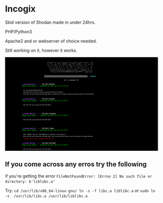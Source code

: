 # Incogix
Skid version of Shodan made in under 24hrs. 

PHP/Python3

Apache2 and or webserver of choice needed.

Still working on it, however it works. 


![Alt text](https://github.com/X1pe0/Incogix/blob/main/images/screenshot.PNG "Image")


## If you come across any erros try the following

if you're getting the error `FileNotFoundError: [Errno 2] No such file or directory: b'liblibc.a'`

Try: `cd /usr/lib/x86_64-linux-gnu/
ln -s -f libc.a liblibc.a`
or `sudo ln -s  /usr/lib/libc.a /usr/lib/liblibc.a`
